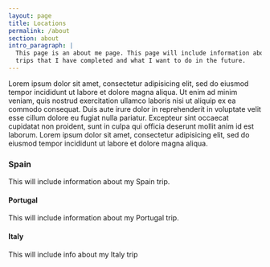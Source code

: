 ```yaml
---
layout: page
title: Locations
permalink: /about
section: about
intro_paragraph: |
  This page is an about me page. This page will include information about the
  trips that I have completed and what I want to do in the future.
---
```

Lorem ipsum dolor sit amet, consectetur adipisicing elit, sed do eiusmod tempor incididunt ut labore et dolore magna aliqua. Ut enim ad minim veniam, quis nostrud exercitation ullamco laboris nisi ut aliquip ex ea commodo consequat. Duis aute irure dolor in reprehenderit in voluptate velit esse cillum dolore eu fugiat nulla pariatur. Excepteur sint occaecat cupidatat non proident, sunt in culpa qui officia deserunt mollit anim id est laborum. Lorem ipsum dolor sit amet, consectetur adipisicing elit, sed do eiusmod tempor incididunt ut labore et dolore magna aliqua.

### Spain

This will include information about my Spain trip.

#### Portugal

This will include information about my Portugal trip.

#### Italy

This will include info about my Italy trip
